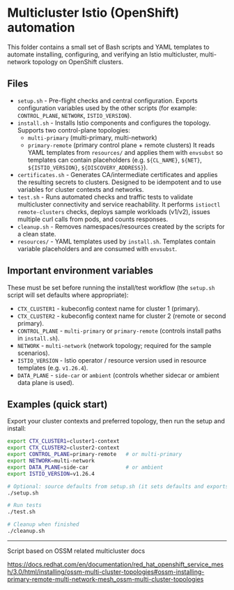 # Multicluster Istio (OpenShift) automation

This folder contains a small set of Bash scripts and YAML templates to automate installing, configuring, and verifying an Istio multicluster, multi-network topology on OpenShift clusters.

Files
-----
- `setup.sh` - Pre-flight checks and central configuration. Exports configuration variables used by the other scripts (for example: `CONTROL_PLANE`, `NETWORK`, `ISTIO_VERSION`).
- `install.sh` - Installs Istio components and configures the topology. Supports two control-plane topologies:
  - `multi-primary` (multi-primary, multi-network)
  - `primary-remote` (primary control plane + remote clusters)
  It reads YAML templates from `resources/` and applies them with `envsubst` so templates can contain placeholders (e.g. `${CL_NAME}`, `${NET}`, `${ISTIO_VERSION}`, `${DISCOVERY_ADDRESS}`).
- `certificates.sh` - Generates CA/intermediate certificates and applies the resulting secrets to clusters. Designed to be idempotent and to use variables for cluster contexts and networks.
- `test.sh` - Runs automated checks and traffic tests to validate multicluster connectivity and service reachability. It performs `istioctl remote-clusters` checks, deploys sample workloads (v1/v2), issues multiple curl calls from pods, and counts responses.
- `cleanup.sh` - Removes namespaces/resources created by the scripts for a clean state.
- `resources/` - YAML templates used by `install.sh`. Templates contain variable placeholders and are consumed with `envsubst`.

Important environment variables
-------------------------------
These must be set before running the install/test workflow (the `setup.sh` script will set defaults where appropriate):

- `CTX_CLUSTER1` - kubeconfig context name for cluster 1 (primary).
- `CTX_CLUSTER2` - kubeconfig context name for cluster 2 (remote or second primary).
- `CONTROL_PLANE` - `multi-primary` or `primary-remote` (controls install paths in `install.sh`).
- `NETWORK` - `multi-network` (network topology; required for the sample scenarios).
- `ISTIO_VERSION` - Istio operator / resource version used in resource templates (e.g. `v1.26.4`).
- `DATA_PLANE` - `side-car` or `ambient` (controls whether sidecar or ambient data plane is used).

Examples (quick start)
----------------------
Export your cluster contexts and preferred topology, then run the setup and install:

```bash
export CTX_CLUSTER1=cluster1-context
export CTX_CLUSTER2=cluster2-context
export CONTROL_PLANE=primary-remote   # or multi-primary
export NETWORK=multi-network
export DATA_PLANE=side-car            # or ambient
export ISTIO_VERSION=v1.26.4

# Optional: source defaults from setup.sh (it sets defaults and exports vars)
./setup.sh

# Run tests
./test.sh

# Cleanup when finished
./cleanup.sh
```

---
Script based on OSSM related multicluster docs

https://docs.redhat.com/en/documentation/red_hat_openshift_service_mesh/3.0/html/installing/ossm-multi-cluster-topologies#ossm-installing-primary-remote-multi-network-mesh_ossm-multi-cluster-topologies

